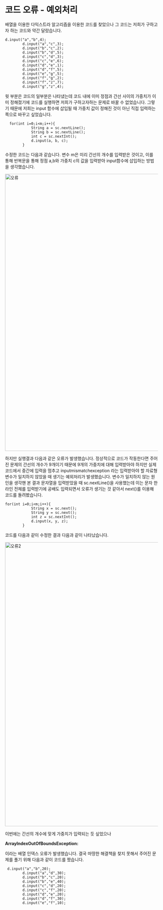 # 코드 오류 - 예외처리 

 배열을 이용한 다익스트라 알고리즘을 이용한 코드를 찾았으나 그 코드는 저희가 구하고자 하는 코드와 약간 달랐습니다.

```
d.input("a","b",4);
		d.input("a","c",3);
		d.input("b","c",2);
		d.input("b","d",5);
		d.input("c","d",3);
		d.input("c","e",6);
		d.input("d","e",1);
		d.input("d","f",5);
		d.input("e","g",5);
		d.input("f","g",2);
		d.input("f","z",7);
		d.input("g","z",4);
```

윗 부분은 코드의 일부분은 나타냈는데 코드 내에 이미 정점과 간선 사이의 가중치가 이미 정해졌기에 코드를 실행하면 저희가 구하고자하는 문제로 바꿀 수 없었습니다. 그렇기 때문에 저희는 input 함수에 삽입될 때 가중치 값이 정해진 것이 아닌 직접 입력하는 쪽으로 바꾸고 싶었습니다.

```
  for(int i=0;i<m;i++){
            String a = sc.nextLine();
            String b = sc.nextLine();
            int c = sc.nextInt();
            d.input(a, b, c);
        }
```

수정한 코드는 다음과 같습니다. 변수 m은 미리 간선의 개수를 입력받은 것이고, 이를 통해 반복문을 통해 정점 a,b와 가중치 c의 값을 입력받아 input함수에 삽입하는 방법을 생각했습니다.

<img width="911" alt="오류" src="https://user-images.githubusercontent.com/80919306/113875794-154a4200-97f2-11eb-8f13-caddeb3fbadd.PNG">

하지만 실행결과 다음과 같은 오류가 발생했습니다. 정상적으로 코드가 작동한다면 주어진 문제의 간선의 개수가 9개이기 때문에 9개의 가중치에 대해 입력받아야 하지만 실제 코드에서 중간에 입력을 멈추고 inputmismatchexception 라는 입력받아야 할 자료형 변수가 일치하지 않았을 때 생기는 예외처리가 발생했습니다. 변수가 일치하지 않는 원인을 생각핸 본 결과 문자열을 입력받았을 때 sc.nextLine()을 사용했는데 이는 문자 한 라인 전체를 입력받기에 공배도 입력되면서 오류가 생기는 것 같아서 next()를 이용해 코드를 돌려봤습니다.

```
for(int i=0;i<m;i++){
            String x = sc.next();
            String y = sc.next();
            int z = sc.nextInt();
            d.input(x, y, z);
        }
```

코드를 다음과 같이 수정한 결과 다음과 같이 나타났습니다.

<img width="934" alt="오류2" src="https://user-images.githubusercontent.com/80919306/113875975-3e6ad280-97f2-11eb-81e1-22cc2937e5ce.PNG">

이번에는 간선의 개수에 맞게 가중치가 입력되는 듯 싶었으나 

**ArrayIndexOutOfBoundsException:**

이라는 배열 인덱스 오류가 발생했습니다. 결국 마땅한 해결책을 찾지 못해서 주어진 문제를 풀기 위해 다음과 같이 코드를 짰습니다.

```
 d.input("a","b",20);
        d.input("a","d",30);
        d.input("b","c",20);
        d.input("b","e",40);
        d.input("c","d",20);
        d.input("c","f",20);
        d.input("d","e",20);
        d.input("d","f",30);
        d.input("e","f",10);
```


